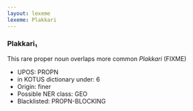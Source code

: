 ```yaml
---
layout: lexeme
lexeme: Plakkari
---
```


###  Plakkari₁

This rare proper noun overlaps more common *Plakkari* (FIXME)
* UPOS:  PROPN
* in KOTUS dictionary under:  6
* Origin:  finer
* Possible NER class:  GEO
* Blacklisted:  PROPN-BLOCKING

